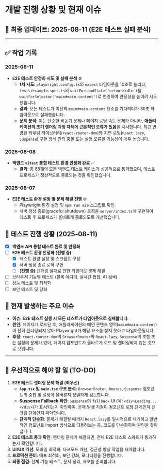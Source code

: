 # 개발 진행 상황 및 현재 이슈

## 📅 최종 업데이트: 2025-08-11 (E2E 테스트 실패 분석)

---

## ✅ 작업 기록

### 2025-08-11
- **E2E 테스트 안정화 시도 및 실패 분석** ⚙️
  - **1차 시도**: `playwright.config.ts`의 `expect` 타임아웃을 10초로 늘리고, `tests/example.spec.ts`의 `waitForLoadState('networkidle')`을 `waitForSelector('main#main-content')`로 변경하여 안정성을 높이려 시도했습니다.
  - **결과**: 모든 테스트가 여전히 `main#main-content` 요소를 기다리다가 30초 타임아웃으로 실패했습니다.
  - **문제 분석**: 이는 단순한 비동기 문제나 페이지 로딩 속도 문제가 아니라, **애플리케이션의 초기 렌더링 과정 자체에 근본적인 오류가 있음**을 시사합니다. 최근 변경된 라우팅 라이브러리(`react-router-dom`)와 지연 로딩(`React.lazy`, `Suspense`) 구현 방식 간의 충돌 또는 설정 오류일 가능성이 매우 높습니다.

### 2025-08-08
- **백엔드 `vitest` 통합 테스트 환경 안정화 완료** ✅
  - **결과**: 총 68개의 모든 백엔드 테스트 케이스가 성공적으로 통과했으며, 테스트 프로세스가 정상적으로 종료되는 것을 확인했습니다.

### 2025-08-07
- **E2E 테스트 환경 설정 및 문제 해결 진행** ⚙️
  - Playwright 환경 설정 및 `npm run e2e` 스크립트 확인.
  - 서버 정상 종료(graceful shutdown) 로직을 `server/index.ts`에 구현하여 테스트 후 프로세스가 올바르게 종료되도록 개선했습니다.

## 🧪 테스트 진행 상황 (2025-08-11)

- [x] **백엔드 API 통합 테스트 완료 및 안정화**
- [ ] **E2E 테스트 환경 안정화 (진행 중)**
  - [x] 테스트 환경 설정 및 스크립트 구성
  - [x] 서버 정상 종료 로직 구현
  - [ ] **(진행 중)** 렌더링 실패로 인한 타임아웃 문제 해결
- [ ] 브라우저 기능별 테스트 (블록 에디터, 실시간 협업, AI 검색)
- [ ] 성능 테스트 및 최적화
- [ ] 보안 테스트 및 강화

## 🚨 현재 발생하는 주요 이슈

- **이슈**: **E2E 테스트 실행 시 모든 테스트가 타임아웃으로 실패합니다.**
- **원인**: 페이지가 로드된 후, 애플리케이션의 메인 콘텐츠 영역(`main#main-content`)이 전혀 렌더링되지 않아 Playwright가 해당 요소를 찾지 못하고 타임아웃됩니다.
- **추정**: `react-router-dom`의 `BrowserRouter`와 `React.lazy`, `Suspense`의 조합 또는 설정에 문제가 있어, 페이지 컴포넌트가 올바르게 로드 및 렌더링되지 않는 것으로 보입니다.

---

## 📝 우선적으로 해야 할 일 (TO-DO)

1.  **E2E 테스트 렌더링 문제 해결 (최우선)**
    - **`App.tsx` 및 `main.tsx` 구조 분석**: `BrowserRouter`, `Routes`, `Suspense` 컴포넌트의 중첩 및 설정이 올바른지 정밀하게 검토합니다.
    - **Suspense Fallback 확인**: `Suspense`의 `fallback` UI (예: `<div>Loading...</div>`)가 표시되는지 확인하여, 문제 발생 지점이 컴포넌트 로딩 단계인지 렌더링 단계인지 파악합니다.
    - **단계적 단순화**: 문제가 해결될 때까지 `React.lazy`를 일시적으로 제거하고 일반적인 컴포넌트 import 방식으로 되돌려보는 등, 코드를 단순화하며 원인을 찾아냅니다.
2.  **E2E 테스트 통과 확인**: 렌더링 문제가 해결되면, 전체 E2E 테스트 스위트가 통과하는지 확인합니다.
3.  **UI/UX 개선**: 모바일 최적화, 다크모드 개선, 접근성 향상 작업을 재개합니다.
4.  **프로덕션 준비**: 배포 최적화, 보안 강화, 모니터링을 진행합니다.
5.  **최종 점검**: 전체 기능 테스트, 문서 정리, 배포를 준비합니다.
